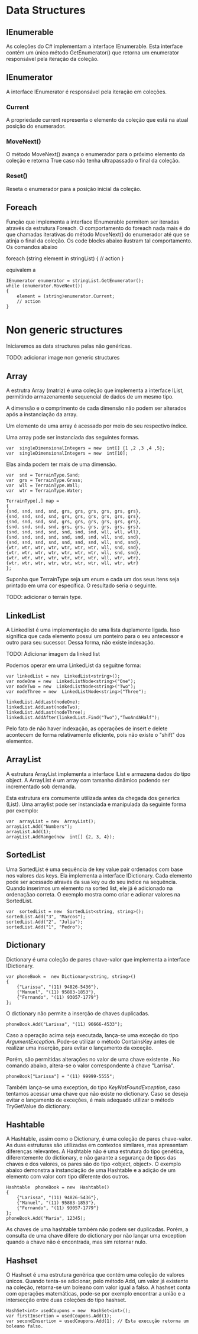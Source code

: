 # Data Structures

## IEnumerable
As coleções do C# implementam a interface IEnumerable. Esta interface contém um único método GetEnumerator() que retorna um enumerator responsável pela iteração da coleção.

## IEnumerator
A interface IEnumerator é responsável pela iteração em coleções.

### Current

A propriedade current representa o elemento da coleção que está na atual posição do enumerador.

### MoveNext()
O método MoveNext() avança o enumerador para o próximo elemento da coleção e retorna True caso não tenha ultrapassado o final da coleção.

### Reset()
Reseta o enumerador para a posição inicial da coleção.

## Foreach

Função que implementa a interface IEnumerable permitem ser iteradas através da estrutura Foreach. O comportamento do foreach nada mais é do que chamadas iterativas do método MoveNext() do enumerador até que se atinja o final da coleção. Os code blocks abaixo ilustram tal comportamento.
Os comandos abaixo

foreach (string element in stringList)
{
    // action
}

equivalem a

    IEnumerator enumerator = stringList.GetEnumerator();
    while (enumerator.MoveNext())
    {
	    element = (string)enumerator.Current;
	    // action
    }

# Non generic structures

Iniciaremos as data structures pelas não genéricas.

TODO: adicionar image non generic structures

## Array

A estrutra Array (matriz) é uma coleção que implementa a interface IList, permitindo armazenamento sequencial de dados de um mesmo tipo. 

A dimensão e o comprimento de cada dimensão não podem ser alterados após a instanciação da array.

Um elemento de uma array é acessado por meio do seu respectivo índice.

Uma array pode ser instanciada das seguintes formas. 

    var  singleDimensionalIntegers = new  int[] {1 ,2 ,3 ,4 ,5};
    var  singleDimensionalIntegers = new  int[10];

Elas ainda podem ter mais de uma dimensão.

    var  snd = TerrainType.Sand;
    var  grs = TerrainType.Grass;
    var  wll = TerrainType.Wall;
    var  wtr = TerrainType.Water;
    
    TerrainType[,] map =
    {
    {snd, snd, snd, snd, grs, grs, grs, grs, grs, grs},
    {snd, snd, snd, snd, grs, grs, grs, grs, grs, grs},
    {snd, snd, snd, snd, grs, grs, grs, grs, grs, grs},
    {snd, snd, snd, snd, grs, grs, grs, grs, grs, grs},
    {snd, snd, snd, snd, snd, snd, snd, wll, wll, wll},
    {snd, snd, snd, snd, snd, snd, snd, wll, snd, snd},
    {snd, snd, snd, snd, snd, snd, snd, wll, snd, snd},
    {wtr, wtr, wtr, wtr, wtr, wtr, wtr, wll, snd, snd},
    {wtr, wtr, wtr, wtr, wtr, wtr, wtr, wll, snd, snd},
    {wtr, wtr, wtr, wtr, wtr, wtr, wtr, wll, wtr, wtr},
    {wtr, wtr, wtr, wtr, wtr, wtr, wtr, wll, wtr, wtr}
    };
Suponha que TerrainType seja um enum e cada um dos seus itens seja printado em uma cor específica. O resultado seria o seguinte.

TODO: adicionar o terrain type.

## LinkedList

A Linkedlist é uma implementação de uma lista duplamente ligada. Isso significa que cada elemento possui um ponteiro para o seu antecessor e outro para seu sucessor. Dessa forma, não existe indexação.

TODO: Adicionar imagem da linked list

Podemos operar em uma LinkedList da seguitne forma:

    var linkedList = new  LinkedList<string>();
    var nodeOne = new  LinkedListNode<string>("One");
    var nodeTwo = new  LinkedListNode<string>("Two");
    var nodeThree = new  LinkedListNode<string>("Three");
    
    linkedList.AddLast(nodeOne);
    linkedList.AddLast(nodeTwo);
    linkedList.AddLast(nodeThree);
    linkedList.AddAfter(linkedList.Find("Two"),"TwoAndAHalf");

 Pelo fato de não haver indexação, as operações de insert e delete acontecem de forma relativamente eficiente, pois não existe o "shift" dos elementos.

## ArrayList

A estrutura ArrayList implementa a interface IList e armazena dados do tipo object. A ArrayList é um array com tamanho dinâmico podendo ser incrementado sob demanda.

Esta estrutura era comumente utilizada antes da chegada dos generics (List<T>).  Uma arraylist pode ser instanciada e manipulada da seguinte forma por exemplo:

    var  arrayList = new  ArrayList();
    arrayList.Add("Numbers");
    arrayList.Add(1);
    arrayList.AddRange(new  int[] {2, 3, 4});

## SortedList

Uma SortedList é uma sequência de key value pair ordenados com base nos valores das keys. Ela implementa a interface IDictionary. Cada elemento pode ser acessado através da sua key ou do seu índice na sequência. Quando inserimos um elemento na sorted list, ele já é adicionado na ordenaçãao correta. O exemplo mostra como criar e adionar valores na SortedList.

    var  sortedList = new  SortedList<string, string>();
    sortedList.Add("3", "Marcos");
    sortedList.Add("2", "Julia");
    sortedList.Add("1", "Pedro");

## Dictionary

Dictionary é uma coleção de pares chave-valor que implementa a interface IDictionary.

	var phoneBook =  new Dictionary<string, string>()
    {
		{"Larissa", "(11) 94826-5436"},
        {"Manuel", "(11) 95883-1853"},
        {"Fernando", "(11) 93057-1779"}
    };

O dictionary não permite a inserção de chaves duplicadas. 

    phoneBook.Add("Larissa", "(11) 96666-4533");
    
Caso a operação acima seja executada, lança-se uma exceção do tipo *ArgumentException*. Pode-se utilizar o método ContainsKey antes de realizar uma inserção, para evitar o lançamento da exceção.

Porém, são permitidas alterações no valor de uma chave existente . No comando abaixo, altera-se o valor correspondente à chave "Larrisa".

    phoneBook["Larissa"] = "(11) 99999-5555";

Também lança-se uma exception, do tipo *KeyNotFoundException*, caso tentamos acessar uma chave que não existe no dictionary. Caso se deseja evitar o lançamento de exceções, é mais adequado utilizar o método TryGetValue do dictionary.

## Hashtable
A Hashtable, assim como o Dictionary, é uma coleção de pares chave-valor. As duas estruturas são utilizadas em contextos similares, mas apresentam diferenças relevantes. A Hashtable não é uma estrutura do tipo genética, diferentemente do dictionary, e não garante a segurança de tipos das chaves e dos valores, os pares são do tipo <object, object>. O exemplo abaixo demonstra a instanciação de uma Hashtable e a adição de um elemento com valor com tipo diferente dos outros.

    Hashtable  phoneBook = new  Hashtable()
    {
	    {"Larissa", "(11) 94826-5436"},
	    {"Manuel", "(11) 95883-1853"},
	    {"Fernando", "(11) 93057-1779"}
    };
    phoneBook.Add("Maria", 12345);

As chaves de uma hashtable também não podem ser duplicadas. Porém, a consulta de uma chave difere do dictionary por não lançar uma exception quando a chave não é encontrada, mas sim retornar nulo.

## Hashset

O Hashset é uma estrutura genérica que contém uma coleção de valores únicos. Quando tenta-se adicionar, pelo método Add, um valor já existente na coleção, retorna-se um boleano com valor igual a falso. 
A hashset conta com operações matemáticas, pode-se por exemplo encontrar a união e a intersecção entre duas coleções do tipo hashset.

    HashSet<int> usedCoupons = new  HashSet<int>();
    var firstInsertion = usedCoupons.Add(1);
    var secondInsertion = usedCoupons.Add(1); // Esta execução retorna um boleano falso.
